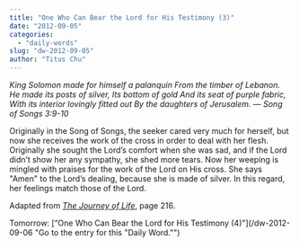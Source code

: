 ```yaml
---
title: "One Who Can Bear the Lord for His Testimony (3)"
date: "2012-09-05"
categories: 
  - "daily-words"
slug: "dw-2012-09-05"
author: "Titus Chu"
---
```


_King Solomon made for himself a palanquin_ _From the timber of Lebanon._ _He made its posts of silver,_ _Its bottom of gold_ _And its seat of purple fabric,_ _With its interior lovingly fitted out_ _By the daughters of Jerusalem._ _— Song of Songs 3:9-10_

Originally in the Song of Songs, the seeker cared very much for herself, but now she receives the work of the cross in order to deal with her flesh. Originally she sought the Lord’s comfort when she was sad, and if the Lord didn’t show her any sympathy, she shed more tears. Now her weeping is mingled with praises for the work of the Lord on His cross. She says "Amen" to the Lord’s dealing, because she is made of silver. In this regard, her feelings match those of the Lord.

Adapted from _[The Journey of Life](/book-journey "Go to the listing for this book.")_, page 216.

Tomorrow: [“One Who Can Bear the Lord for His Testimony (4)"](/dw-2012-09-06 "Go to the entry for this "Daily Word."")
